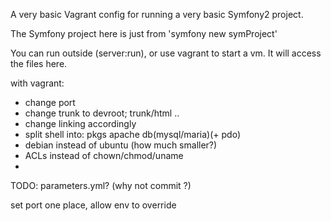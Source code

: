 A very basic Vagrant config for running a very basic Symfony2 project.

The Symfony project here is just from 'symfony new symProject'

You can run outside (server:run), or use vagrant to start a vm.
It will access the files here.

with vagrant: 
 - change port
 - change trunk to devroot;  trunk/html ..
 - change linking accordingly
 - split shell into:  pkgs apache db(mysql/maria)(+ pdo)
 - debian instead of ubuntu (how much smaller?)
 - ACLs instead of chown/chmod/uname
 - 

TODO: 
 parameters.yml?  (why not commit ?)

set port one place, allow env to override